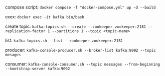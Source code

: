 compose script: `docker compose -f "docker-compose.yml" up -d --build`

exex: `docker exec -it kafka bin/bash`

create topic: `kafka-topics.sh --create --zookeeper zookeeper:2181 --replication-factor 1 --partitions 1 --topic <topic-name>`

list: `kafka-topics.sh --list --zookeeper zookeeper:2181`

producer: `kafka-console-producer.sh --broker-list kafka:9092 --topic mesages`

consumer: `kafka-console-consumer.sh --topic messages --from-beginning --bootstrap-server kafka:9092`
